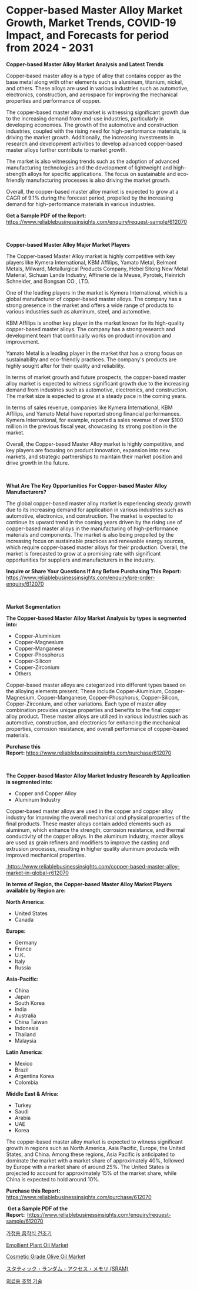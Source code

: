 <p><h1>Copper-based Master Alloy Market Growth, Market Trends, COVID-19 Impact, and Forecasts for period from 2024 - 2031</h1></p><p><strong>Copper-based Master Alloy Market Analysis and Latest Trends</strong></p>
<p><p>Copper-based master alloy is a type of alloy that contains copper as the base metal along with other elements such as aluminum, titanium, nickel, and others. These alloys are used in various industries such as automotive, electronics, construction, and aerospace for improving the mechanical properties and performance of copper.</p><p>The copper-based master alloy market is witnessing significant growth due to the increasing demand from end-use industries, particularly in developing economies. The growth of the automotive and construction industries, coupled with the rising need for high-performance materials, is driving the market growth. Additionally, the increasing investments in research and development activities to develop advanced copper-based master alloys further contribute to market growth.</p><p>The market is also witnessing trends such as the adoption of advanced manufacturing technologies and the development of lightweight and high-strength alloys for specific applications. The focus on sustainable and eco-friendly manufacturing processes is also driving the market growth.</p><p>Overall, the copper-based master alloy market is expected to grow at a CAGR of 9.1% during the forecast period, propelled by the increasing demand for high-performance materials in various industries.</p></p>
<p><strong>Get a Sample PDF of the Report:&nbsp;</strong> <a href="https://www.reliablebusinessinsights.com/enquiry/request-sample/612070">https://www.reliablebusinessinsights.com/enquiry/request-sample/612070</a></p>
<p>&nbsp;</p>
<p><strong>Copper-based Master Alloy Major Market Players</strong></p>
<p><p>The Copper-based Master Alloy market is highly competitive with key players like Kymera International, KBM Affilips, Yamato Metal, Belmont Metals, Milward, Metallurgical Products Company, Hebei Sitong New Metal Material, Sichuan Lande Industry, Affinerie de la Meuse, Pyrotek, Heinrich Schneider, and Bongsan CO., LTD.</p><p>One of the leading players in the market is Kymera International, which is a global manufacturer of copper-based master alloys. The company has a strong presence in the market and offers a wide range of products to various industries such as aluminum, steel, and automotive.</p><p>KBM Affilips is another key player in the market known for its high-quality copper-based master alloys. The company has a strong research and development team that continually works on product innovation and improvement.</p><p>Yamato Metal is a leading player in the market that has a strong focus on sustainability and eco-friendly practices. The company's products are highly sought after for their quality and reliability.</p><p>In terms of market growth and future prospects, the copper-based master alloy market is expected to witness significant growth due to the increasing demand from industries such as automotive, electronics, and construction. The market size is expected to grow at a steady pace in the coming years.</p><p>In terms of sales revenue, companies like Kymera International, KBM Affilips, and Yamato Metal have reported strong financial performances. Kymera International, for example, reported a sales revenue of over $100 million in the previous fiscal year, showcasing its strong position in the market.</p><p>Overall, the Copper-based Master Alloy market is highly competitive, and key players are focusing on product innovation, expansion into new markets, and strategic partnerships to maintain their market position and drive growth in the future.</p></p>
<p>&nbsp;</p>
<p><strong>What Are The Key Opportunities For Copper-based Master Alloy Manufacturers?</strong></p>
<p><p>The global copper-based master alloy market is experiencing steady growth due to its increasing demand for application in various industries such as automotive, electronics, and construction. The market is expected to continue its upward trend in the coming years driven by the rising use of copper-based master alloys in the manufacturing of high-performance materials and components. The market is also being propelled by the increasing focus on sustainable practices and renewable energy sources, which require copper-based master alloys for their production. Overall, the market is forecasted to grow at a promising rate with significant opportunities for suppliers and manufacturers in the industry.</p></p>
<p><strong>Inquire or Share Your Questions If Any Before Purchasing This Report:</strong> <a href="https://www.reliablebusinessinsights.com/enquiry/pre-order-enquiry/612070">https://www.reliablebusinessinsights.com/enquiry/pre-order-enquiry/612070</a></p>
<p>&nbsp;</p>
<p><strong>Market Segmentation</strong></p>
<p><strong>The Copper-based Master Alloy Market Analysis by types is segmented into:</strong></p>
<p><ul><li>Copper-Aluminium</li><li>Copper-Magnesium</li><li>Copper-Manganese</li><li>Copper-Phosphorus</li><li>Copper-Silicon</li><li>Copper-Zirconium</li><li>Others</li></ul></p>
<p><p>Copper-based master alloys are categorized into different types based on the alloying elements present. These include Copper-Aluminium, Copper-Magnesium, Copper-Manganese, Copper-Phosphorus, Copper-Silicon, Copper-Zirconium, and other variations. Each type of master alloy combination provides unique properties and benefits to the final copper alloy product. These master alloys are utilized in various industries such as automotive, construction, and electronics for enhancing the mechanical properties, corrosion resistance, and overall performance of copper-based materials.</p></p>
<p><strong>Purchase this Report:&nbsp;</strong><a href="https://www.reliablebusinessinsights.com/purchase/612070">https://www.reliablebusinessinsights.com/purchase/612070</a></p>
<p>&nbsp;</p>
<p><strong>The Copper-based Master Alloy Market Industry Research by Application is segmented into:</strong></p>
<p><ul><li>Copper and Copper Alloy</li><li>Aluminum Industry</li></ul></p>
<p><p>Copper-based master alloys are used in the copper and copper alloy industry for improving the overall mechanical and physical properties of the final products. These master alloys contain added elements such as aluminum, which enhance the strength, corrosion resistance, and thermal conductivity of the copper alloys. In the aluminum industry, master alloys are used as grain refiners and modifiers to improve the casting and extrusion processes, resulting in higher quality aluminum products with improved mechanical properties.</p></p>
<p><a href="https://www.reliablebusinessinsights.com/copper-based-master-alloy-market-in-global-r612070">&nbsp;https://www.reliablebusinessinsights.com/copper-based-master-alloy-market-in-global-r612070</a></p>
<p><strong>In terms of Region, the Copper-based Master Alloy Market Players available by Region are:</strong></p>
<p>
    <p> <strong> North America: </strong>
        <ul>
            <li>United States</li>
            <li>Canada</li>
        </ul>
        </p> 
    <p> <strong> Europe: </strong>
        <ul>
            <li>Germany</li>
            <li>France</li>
            <li>U.K.</li>
            <li>Italy</li>
            <li>Russia</li>
        </ul>
        </p> 
    <p> <strong> Asia-Pacific: </strong>
        <ul>
            <li>China</li>
            <li>Japan</li>
            <li>South Korea</li>
            <li>India</li>
            <li>Australia</li>
            <li>China Taiwan</li>
            <li>Indonesia</li>
            <li>Thailand</li>
            <li>Malaysia</li>
        </ul>
        </p> 
    <p> <strong> Latin America: </strong>
        <ul>
            <li>Mexico</li>
            <li>Brazil</li>
            <li>Argentina Korea</li>
            <li>Colombia</li>
        </ul>
        </p> 
    <p> <strong> Middle East & Africa: </strong>
        <ul>
            <li>Turkey</li>
            <li>Saudi</li>
            <li>Arabia</li>
            <li>UAE</li>
            <li>Korea</li>
        </ul>
    </p>
    </p>
<p><p>The copper-based master alloy market is expected to witness significant growth in regions such as North America, Asia Pacific, Europe, the United States, and China. Among these regions, Asia Pacific is anticipated to dominate the market with a market share of approximately 40%, followed by Europe with a market share of around 25%. The United States is projected to account for approximately 15% of the market share, while China is expected to hold around 10%.</p></p>
<p><strong>Purchase this Report: </strong><a href="https://www.reliablebusinessinsights.com/purchase/612070">https://www.reliablebusinessinsights.com/purchase/612070</a></p>
<p>&nbsp;<strong>Get a Sample PDF of the Report:&nbsp;&nbsp;</strong><a href="https://www.reliablebusinessinsights.com/enquiry/request-sample/612070">https://www.reliablebusinessinsights.com/enquiry/request-sample/612070</a></p>
<p><strong></strong></p>
<p><p><a href="https://github.com/giancarlo642004/Market-Research-Report-List-1/blob/main/740930189325.md">가정용 흡착식 건조기</a></p><p><a href="https://github.com/angeliabkratze/Market-Research-Report-List-1/blob/main/emollient-plant-oil-market.md">Emollient Plant Oil Market</a></p><p><a href="https://github.com/Angelnienowdseej3e45z3p8c/Market-Research-Report-List-2/blob/main/cosmetic-grade-olive-oil-market.md">Cosmetic Grade Olive Oil Market</a></p><p><a href="https://github.com/RudySimonis2023/Market-Research-Report-List-1/blob/main/118628997799.md">スタティック・ランダム・アクセス・メモリ (SRAM)</a></p><p><a href="https://medium.com/@dandier2003/%EC%9D%98%EB%A3%8C-%EC%A1%B0%EB%AA%85-%EA%B8%B0%EC%88%A0-%EC%8B%9C%EC%9E%A5%EC%9D%80-%EC%8B%9C%EC%9E%A5-%EC%A0%90%EC%9C%A0%EC%9C%A8-%ED%81%AC%EA%B8%B0-%EB%B0%8F-2031%EB%85%84%EA%B9%8C%EC%A7%80-%EC%98%88%EC%83%81%EB%90%98%EB%8A%94-%EC%98%88%EC%B8%A1%EC%97%90-%EC%B4%88%EC%A0%90%EC%9D%84-%EB%A7%9E%EC%B6%94%EA%B3%A0-%EC%9E%88%EC%8A%B5%EB%8B%88%EB%8B%A4-69bc7f4d80de">의료용 조명 기술</a></p></p>